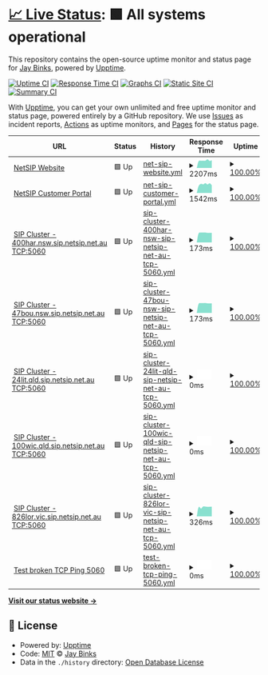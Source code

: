# [📈 Live Status](https://jaybinks.github.io/test-uptime): <!--live status--> **🟩 All systems operational**

This repository contains the open-source uptime monitor and status page for [Jay Binks](https://jaybinks.github.io/test-uptime), powered by [Upptime](https://github.com/upptime/upptime).

[![Uptime CI](https://github.com/jaybinks/test-uptime/workflows/Uptime%20CI/badge.svg)](https://github.com/jaybinks/test-uptime/actions?query=workflow%3A%22Uptime+CI%22)
[![Response Time CI](https://github.com/jaybinks/test-uptime/workflows/Response%20Time%20CI/badge.svg)](https://github.com/jaybinks/test-uptime/actions?query=workflow%3A%22Response+Time+CI%22)
[![Graphs CI](https://github.com/jaybinks/test-uptime/workflows/Graphs%20CI/badge.svg)](https://github.com/jaybinks/test-uptime/actions?query=workflow%3A%22Graphs+CI%22)
[![Static Site CI](https://github.com/jaybinks/test-uptime/workflows/Static%20Site%20CI/badge.svg)](https://github.com/jaybinks/test-uptime/actions?query=workflow%3A%22Static+Site+CI%22)
[![Summary CI](https://github.com/jaybinks/test-uptime/workflows/Summary%20CI/badge.svg)](https://github.com/jaybinks/test-uptime/actions?query=workflow%3A%22Summary+CI%22)

With [Upptime](https://upptime.js.org), you can get your own unlimited and free uptime monitor and status page, powered entirely by a GitHub repository. We use [Issues](https://github.com/jaybinks/test-uptime/issues) as incident reports, [Actions](https://github.com/jaybinks/test-uptime/actions) as uptime monitors, and [Pages](https://jaybinks.github.io/test-uptime) for the status page.

<!--start: status pages-->
<!-- This summary is generated by Upptime (https://github.com/upptime/upptime) -->
<!-- Do not edit this manually, your changes will be overwritten -->
<!-- prettier-ignore -->
| URL | Status | History | Response Time | Uptime |
| --- | ------ | ------- | ------------- | ------ |
| <img alt="" src="https://favicons.githubusercontent.com/www.netsip.com.au" height="13"> [NetSIP Website](https://www.netsip.com.au) | 🟩 Up | [net-sip-website.yml](https://github.com/jaybinks/test-uptime/commits/HEAD/history/net-sip-website.yml) | <details><summary><img alt="Response time graph" src="./graphs/net-sip-website/response-time-week.png" height="20"> 2207ms</summary><br><a href="https://jaybinks.github.io/test-uptime/history/net-sip-website"><img alt="Response time 2166" src="https://img.shields.io/endpoint?url=https%3A%2F%2Fraw.githubusercontent.com%2Fjaybinks%2Ftest-uptime%2FHEAD%2Fapi%2Fnet-sip-website%2Fresponse-time.json"></a><br><a href="https://jaybinks.github.io/test-uptime/history/net-sip-website"><img alt="24-hour response time 2296" src="https://img.shields.io/endpoint?url=https%3A%2F%2Fraw.githubusercontent.com%2Fjaybinks%2Ftest-uptime%2FHEAD%2Fapi%2Fnet-sip-website%2Fresponse-time-day.json"></a><br><a href="https://jaybinks.github.io/test-uptime/history/net-sip-website"><img alt="7-day response time 2207" src="https://img.shields.io/endpoint?url=https%3A%2F%2Fraw.githubusercontent.com%2Fjaybinks%2Ftest-uptime%2FHEAD%2Fapi%2Fnet-sip-website%2Fresponse-time-week.json"></a><br><a href="https://jaybinks.github.io/test-uptime/history/net-sip-website"><img alt="30-day response time 2166" src="https://img.shields.io/endpoint?url=https%3A%2F%2Fraw.githubusercontent.com%2Fjaybinks%2Ftest-uptime%2FHEAD%2Fapi%2Fnet-sip-website%2Fresponse-time-month.json"></a><br><a href="https://jaybinks.github.io/test-uptime/history/net-sip-website"><img alt="1-year response time 2166" src="https://img.shields.io/endpoint?url=https%3A%2F%2Fraw.githubusercontent.com%2Fjaybinks%2Ftest-uptime%2FHEAD%2Fapi%2Fnet-sip-website%2Fresponse-time-year.json"></a></details> | <details><summary><a href="https://jaybinks.github.io/test-uptime/history/net-sip-website">100.00%</a></summary><a href="https://jaybinks.github.io/test-uptime/history/net-sip-website"><img alt="All-time uptime 99.14%" src="https://img.shields.io/endpoint?url=https%3A%2F%2Fraw.githubusercontent.com%2Fjaybinks%2Ftest-uptime%2FHEAD%2Fapi%2Fnet-sip-website%2Fuptime.json"></a><br><a href="https://jaybinks.github.io/test-uptime/history/net-sip-website"><img alt="24-hour uptime 100.00%" src="https://img.shields.io/endpoint?url=https%3A%2F%2Fraw.githubusercontent.com%2Fjaybinks%2Ftest-uptime%2FHEAD%2Fapi%2Fnet-sip-website%2Fuptime-day.json"></a><br><a href="https://jaybinks.github.io/test-uptime/history/net-sip-website"><img alt="7-day uptime 100.00%" src="https://img.shields.io/endpoint?url=https%3A%2F%2Fraw.githubusercontent.com%2Fjaybinks%2Ftest-uptime%2FHEAD%2Fapi%2Fnet-sip-website%2Fuptime-week.json"></a><br><a href="https://jaybinks.github.io/test-uptime/history/net-sip-website"><img alt="30-day uptime 99.14%" src="https://img.shields.io/endpoint?url=https%3A%2F%2Fraw.githubusercontent.com%2Fjaybinks%2Ftest-uptime%2FHEAD%2Fapi%2Fnet-sip-website%2Fuptime-month.json"></a><br><a href="https://jaybinks.github.io/test-uptime/history/net-sip-website"><img alt="1-year uptime 99.14%" src="https://img.shields.io/endpoint?url=https%3A%2F%2Fraw.githubusercontent.com%2Fjaybinks%2Ftest-uptime%2FHEAD%2Fapi%2Fnet-sip-website%2Fuptime-year.json"></a></details>
| <img alt="" src="https://favicons.githubusercontent.com/portal.overthewire.com.au" height="13"> [NetSIP Customer Portal](https://portal.overthewire.com.au/) | 🟩 Up | [net-sip-customer-portal.yml](https://github.com/jaybinks/test-uptime/commits/HEAD/history/net-sip-customer-portal.yml) | <details><summary><img alt="Response time graph" src="./graphs/net-sip-customer-portal/response-time-week.png" height="20"> 1542ms</summary><br><a href="https://jaybinks.github.io/test-uptime/history/net-sip-customer-portal"><img alt="Response time 1616" src="https://img.shields.io/endpoint?url=https%3A%2F%2Fraw.githubusercontent.com%2Fjaybinks%2Ftest-uptime%2FHEAD%2Fapi%2Fnet-sip-customer-portal%2Fresponse-time.json"></a><br><a href="https://jaybinks.github.io/test-uptime/history/net-sip-customer-portal"><img alt="24-hour response time 1366" src="https://img.shields.io/endpoint?url=https%3A%2F%2Fraw.githubusercontent.com%2Fjaybinks%2Ftest-uptime%2FHEAD%2Fapi%2Fnet-sip-customer-portal%2Fresponse-time-day.json"></a><br><a href="https://jaybinks.github.io/test-uptime/history/net-sip-customer-portal"><img alt="7-day response time 1542" src="https://img.shields.io/endpoint?url=https%3A%2F%2Fraw.githubusercontent.com%2Fjaybinks%2Ftest-uptime%2FHEAD%2Fapi%2Fnet-sip-customer-portal%2Fresponse-time-week.json"></a><br><a href="https://jaybinks.github.io/test-uptime/history/net-sip-customer-portal"><img alt="30-day response time 1616" src="https://img.shields.io/endpoint?url=https%3A%2F%2Fraw.githubusercontent.com%2Fjaybinks%2Ftest-uptime%2FHEAD%2Fapi%2Fnet-sip-customer-portal%2Fresponse-time-month.json"></a><br><a href="https://jaybinks.github.io/test-uptime/history/net-sip-customer-portal"><img alt="1-year response time 1616" src="https://img.shields.io/endpoint?url=https%3A%2F%2Fraw.githubusercontent.com%2Fjaybinks%2Ftest-uptime%2FHEAD%2Fapi%2Fnet-sip-customer-portal%2Fresponse-time-year.json"></a></details> | <details><summary><a href="https://jaybinks.github.io/test-uptime/history/net-sip-customer-portal">100.00%</a></summary><a href="https://jaybinks.github.io/test-uptime/history/net-sip-customer-portal"><img alt="All-time uptime 100.00%" src="https://img.shields.io/endpoint?url=https%3A%2F%2Fraw.githubusercontent.com%2Fjaybinks%2Ftest-uptime%2FHEAD%2Fapi%2Fnet-sip-customer-portal%2Fuptime.json"></a><br><a href="https://jaybinks.github.io/test-uptime/history/net-sip-customer-portal"><img alt="24-hour uptime 100.00%" src="https://img.shields.io/endpoint?url=https%3A%2F%2Fraw.githubusercontent.com%2Fjaybinks%2Ftest-uptime%2FHEAD%2Fapi%2Fnet-sip-customer-portal%2Fuptime-day.json"></a><br><a href="https://jaybinks.github.io/test-uptime/history/net-sip-customer-portal"><img alt="7-day uptime 100.00%" src="https://img.shields.io/endpoint?url=https%3A%2F%2Fraw.githubusercontent.com%2Fjaybinks%2Ftest-uptime%2FHEAD%2Fapi%2Fnet-sip-customer-portal%2Fuptime-week.json"></a><br><a href="https://jaybinks.github.io/test-uptime/history/net-sip-customer-portal"><img alt="30-day uptime 100.00%" src="https://img.shields.io/endpoint?url=https%3A%2F%2Fraw.githubusercontent.com%2Fjaybinks%2Ftest-uptime%2FHEAD%2Fapi%2Fnet-sip-customer-portal%2Fuptime-month.json"></a><br><a href="https://jaybinks.github.io/test-uptime/history/net-sip-customer-portal"><img alt="1-year uptime 100.00%" src="https://img.shields.io/endpoint?url=https%3A%2F%2Fraw.githubusercontent.com%2Fjaybinks%2Ftest-uptime%2FHEAD%2Fapi%2Fnet-sip-customer-portal%2Fuptime-year.json"></a></details>
| <img alt="" src="https://favicons.githubusercontent.com/null" height="13"> [SIP Cluster - 400har.nsw.sip.netsip.net.au TCP:5060](103.26.173.36) | 🟩 Up | [sip-cluster-400har-nsw-sip-netsip-net-au-tcp-5060.yml](https://github.com/jaybinks/test-uptime/commits/HEAD/history/sip-cluster-400har-nsw-sip-netsip-net-au-tcp-5060.yml) | <details><summary><img alt="Response time graph" src="./graphs/sip-cluster-400har-nsw-sip-netsip-net-au-tcp-5060/response-time-week.png" height="20"> 173ms</summary><br><a href="https://jaybinks.github.io/test-uptime/history/sip-cluster-400har-nsw-sip-netsip-net-au-tcp-5060"><img alt="Response time 175" src="https://img.shields.io/endpoint?url=https%3A%2F%2Fraw.githubusercontent.com%2Fjaybinks%2Ftest-uptime%2FHEAD%2Fapi%2Fsip-cluster-400har-nsw-sip-netsip-net-au-tcp-5060%2Fresponse-time.json"></a><br><a href="https://jaybinks.github.io/test-uptime/history/sip-cluster-400har-nsw-sip-netsip-net-au-tcp-5060"><img alt="24-hour response time 172" src="https://img.shields.io/endpoint?url=https%3A%2F%2Fraw.githubusercontent.com%2Fjaybinks%2Ftest-uptime%2FHEAD%2Fapi%2Fsip-cluster-400har-nsw-sip-netsip-net-au-tcp-5060%2Fresponse-time-day.json"></a><br><a href="https://jaybinks.github.io/test-uptime/history/sip-cluster-400har-nsw-sip-netsip-net-au-tcp-5060"><img alt="7-day response time 173" src="https://img.shields.io/endpoint?url=https%3A%2F%2Fraw.githubusercontent.com%2Fjaybinks%2Ftest-uptime%2FHEAD%2Fapi%2Fsip-cluster-400har-nsw-sip-netsip-net-au-tcp-5060%2Fresponse-time-week.json"></a><br><a href="https://jaybinks.github.io/test-uptime/history/sip-cluster-400har-nsw-sip-netsip-net-au-tcp-5060"><img alt="30-day response time 175" src="https://img.shields.io/endpoint?url=https%3A%2F%2Fraw.githubusercontent.com%2Fjaybinks%2Ftest-uptime%2FHEAD%2Fapi%2Fsip-cluster-400har-nsw-sip-netsip-net-au-tcp-5060%2Fresponse-time-month.json"></a><br><a href="https://jaybinks.github.io/test-uptime/history/sip-cluster-400har-nsw-sip-netsip-net-au-tcp-5060"><img alt="1-year response time 175" src="https://img.shields.io/endpoint?url=https%3A%2F%2Fraw.githubusercontent.com%2Fjaybinks%2Ftest-uptime%2FHEAD%2Fapi%2Fsip-cluster-400har-nsw-sip-netsip-net-au-tcp-5060%2Fresponse-time-year.json"></a></details> | <details><summary><a href="https://jaybinks.github.io/test-uptime/history/sip-cluster-400har-nsw-sip-netsip-net-au-tcp-5060">100.00%</a></summary><a href="https://jaybinks.github.io/test-uptime/history/sip-cluster-400har-nsw-sip-netsip-net-au-tcp-5060"><img alt="All-time uptime 100.00%" src="https://img.shields.io/endpoint?url=https%3A%2F%2Fraw.githubusercontent.com%2Fjaybinks%2Ftest-uptime%2FHEAD%2Fapi%2Fsip-cluster-400har-nsw-sip-netsip-net-au-tcp-5060%2Fuptime.json"></a><br><a href="https://jaybinks.github.io/test-uptime/history/sip-cluster-400har-nsw-sip-netsip-net-au-tcp-5060"><img alt="24-hour uptime 100.00%" src="https://img.shields.io/endpoint?url=https%3A%2F%2Fraw.githubusercontent.com%2Fjaybinks%2Ftest-uptime%2FHEAD%2Fapi%2Fsip-cluster-400har-nsw-sip-netsip-net-au-tcp-5060%2Fuptime-day.json"></a><br><a href="https://jaybinks.github.io/test-uptime/history/sip-cluster-400har-nsw-sip-netsip-net-au-tcp-5060"><img alt="7-day uptime 100.00%" src="https://img.shields.io/endpoint?url=https%3A%2F%2Fraw.githubusercontent.com%2Fjaybinks%2Ftest-uptime%2FHEAD%2Fapi%2Fsip-cluster-400har-nsw-sip-netsip-net-au-tcp-5060%2Fuptime-week.json"></a><br><a href="https://jaybinks.github.io/test-uptime/history/sip-cluster-400har-nsw-sip-netsip-net-au-tcp-5060"><img alt="30-day uptime 100.00%" src="https://img.shields.io/endpoint?url=https%3A%2F%2Fraw.githubusercontent.com%2Fjaybinks%2Ftest-uptime%2FHEAD%2Fapi%2Fsip-cluster-400har-nsw-sip-netsip-net-au-tcp-5060%2Fuptime-month.json"></a><br><a href="https://jaybinks.github.io/test-uptime/history/sip-cluster-400har-nsw-sip-netsip-net-au-tcp-5060"><img alt="1-year uptime 100.00%" src="https://img.shields.io/endpoint?url=https%3A%2F%2Fraw.githubusercontent.com%2Fjaybinks%2Ftest-uptime%2FHEAD%2Fapi%2Fsip-cluster-400har-nsw-sip-netsip-net-au-tcp-5060%2Fuptime-year.json"></a></details>
| <img alt="" src="https://favicons.githubusercontent.com/null" height="13"> [SIP Cluster - 47bou.nsw.sip.netsip.net.au TCP:5060](103.26.174.36) | 🟩 Up | [sip-cluster-47bou-nsw-sip-netsip-net-au-tcp-5060.yml](https://github.com/jaybinks/test-uptime/commits/HEAD/history/sip-cluster-47bou-nsw-sip-netsip-net-au-tcp-5060.yml) | <details><summary><img alt="Response time graph" src="./graphs/sip-cluster-47bou-nsw-sip-netsip-net-au-tcp-5060/response-time-week.png" height="20"> 173ms</summary><br><a href="https://jaybinks.github.io/test-uptime/history/sip-cluster-47bou-nsw-sip-netsip-net-au-tcp-5060"><img alt="Response time 175" src="https://img.shields.io/endpoint?url=https%3A%2F%2Fraw.githubusercontent.com%2Fjaybinks%2Ftest-uptime%2FHEAD%2Fapi%2Fsip-cluster-47bou-nsw-sip-netsip-net-au-tcp-5060%2Fresponse-time.json"></a><br><a href="https://jaybinks.github.io/test-uptime/history/sip-cluster-47bou-nsw-sip-netsip-net-au-tcp-5060"><img alt="24-hour response time 171" src="https://img.shields.io/endpoint?url=https%3A%2F%2Fraw.githubusercontent.com%2Fjaybinks%2Ftest-uptime%2FHEAD%2Fapi%2Fsip-cluster-47bou-nsw-sip-netsip-net-au-tcp-5060%2Fresponse-time-day.json"></a><br><a href="https://jaybinks.github.io/test-uptime/history/sip-cluster-47bou-nsw-sip-netsip-net-au-tcp-5060"><img alt="7-day response time 173" src="https://img.shields.io/endpoint?url=https%3A%2F%2Fraw.githubusercontent.com%2Fjaybinks%2Ftest-uptime%2FHEAD%2Fapi%2Fsip-cluster-47bou-nsw-sip-netsip-net-au-tcp-5060%2Fresponse-time-week.json"></a><br><a href="https://jaybinks.github.io/test-uptime/history/sip-cluster-47bou-nsw-sip-netsip-net-au-tcp-5060"><img alt="30-day response time 175" src="https://img.shields.io/endpoint?url=https%3A%2F%2Fraw.githubusercontent.com%2Fjaybinks%2Ftest-uptime%2FHEAD%2Fapi%2Fsip-cluster-47bou-nsw-sip-netsip-net-au-tcp-5060%2Fresponse-time-month.json"></a><br><a href="https://jaybinks.github.io/test-uptime/history/sip-cluster-47bou-nsw-sip-netsip-net-au-tcp-5060"><img alt="1-year response time 175" src="https://img.shields.io/endpoint?url=https%3A%2F%2Fraw.githubusercontent.com%2Fjaybinks%2Ftest-uptime%2FHEAD%2Fapi%2Fsip-cluster-47bou-nsw-sip-netsip-net-au-tcp-5060%2Fresponse-time-year.json"></a></details> | <details><summary><a href="https://jaybinks.github.io/test-uptime/history/sip-cluster-47bou-nsw-sip-netsip-net-au-tcp-5060">100.00%</a></summary><a href="https://jaybinks.github.io/test-uptime/history/sip-cluster-47bou-nsw-sip-netsip-net-au-tcp-5060"><img alt="All-time uptime 100.00%" src="https://img.shields.io/endpoint?url=https%3A%2F%2Fraw.githubusercontent.com%2Fjaybinks%2Ftest-uptime%2FHEAD%2Fapi%2Fsip-cluster-47bou-nsw-sip-netsip-net-au-tcp-5060%2Fuptime.json"></a><br><a href="https://jaybinks.github.io/test-uptime/history/sip-cluster-47bou-nsw-sip-netsip-net-au-tcp-5060"><img alt="24-hour uptime 100.00%" src="https://img.shields.io/endpoint?url=https%3A%2F%2Fraw.githubusercontent.com%2Fjaybinks%2Ftest-uptime%2FHEAD%2Fapi%2Fsip-cluster-47bou-nsw-sip-netsip-net-au-tcp-5060%2Fuptime-day.json"></a><br><a href="https://jaybinks.github.io/test-uptime/history/sip-cluster-47bou-nsw-sip-netsip-net-au-tcp-5060"><img alt="7-day uptime 100.00%" src="https://img.shields.io/endpoint?url=https%3A%2F%2Fraw.githubusercontent.com%2Fjaybinks%2Ftest-uptime%2FHEAD%2Fapi%2Fsip-cluster-47bou-nsw-sip-netsip-net-au-tcp-5060%2Fuptime-week.json"></a><br><a href="https://jaybinks.github.io/test-uptime/history/sip-cluster-47bou-nsw-sip-netsip-net-au-tcp-5060"><img alt="30-day uptime 100.00%" src="https://img.shields.io/endpoint?url=https%3A%2F%2Fraw.githubusercontent.com%2Fjaybinks%2Ftest-uptime%2FHEAD%2Fapi%2Fsip-cluster-47bou-nsw-sip-netsip-net-au-tcp-5060%2Fuptime-month.json"></a><br><a href="https://jaybinks.github.io/test-uptime/history/sip-cluster-47bou-nsw-sip-netsip-net-au-tcp-5060"><img alt="1-year uptime 100.00%" src="https://img.shields.io/endpoint?url=https%3A%2F%2Fraw.githubusercontent.com%2Fjaybinks%2Ftest-uptime%2FHEAD%2Fapi%2Fsip-cluster-47bou-nsw-sip-netsip-net-au-tcp-5060%2Fuptime-year.json"></a></details>
| <img alt="" src="https://favicons.githubusercontent.com/null" height="13"> [SIP Cluster - 24lit.qld.sip.netsip.net.au TCP:5060](24lit.qld..sip.netsip.net.au) | 🟩 Up | [sip-cluster-24lit-qld-sip-netsip-net-au-tcp-5060.yml](https://github.com/jaybinks/test-uptime/commits/HEAD/history/sip-cluster-24lit-qld-sip-netsip-net-au-tcp-5060.yml) | <details><summary><img alt="Response time graph" src="./graphs/sip-cluster-24lit-qld-sip-netsip-net-au-tcp-5060/response-time-week.png" height="20"> 0ms</summary><br><a href="https://jaybinks.github.io/test-uptime/history/sip-cluster-24lit-qld-sip-netsip-net-au-tcp-5060"><img alt="Response time 0" src="https://img.shields.io/endpoint?url=https%3A%2F%2Fraw.githubusercontent.com%2Fjaybinks%2Ftest-uptime%2FHEAD%2Fapi%2Fsip-cluster-24lit-qld-sip-netsip-net-au-tcp-5060%2Fresponse-time.json"></a><br><a href="https://jaybinks.github.io/test-uptime/history/sip-cluster-24lit-qld-sip-netsip-net-au-tcp-5060"><img alt="24-hour response time 0" src="https://img.shields.io/endpoint?url=https%3A%2F%2Fraw.githubusercontent.com%2Fjaybinks%2Ftest-uptime%2FHEAD%2Fapi%2Fsip-cluster-24lit-qld-sip-netsip-net-au-tcp-5060%2Fresponse-time-day.json"></a><br><a href="https://jaybinks.github.io/test-uptime/history/sip-cluster-24lit-qld-sip-netsip-net-au-tcp-5060"><img alt="7-day response time 0" src="https://img.shields.io/endpoint?url=https%3A%2F%2Fraw.githubusercontent.com%2Fjaybinks%2Ftest-uptime%2FHEAD%2Fapi%2Fsip-cluster-24lit-qld-sip-netsip-net-au-tcp-5060%2Fresponse-time-week.json"></a><br><a href="https://jaybinks.github.io/test-uptime/history/sip-cluster-24lit-qld-sip-netsip-net-au-tcp-5060"><img alt="30-day response time 0" src="https://img.shields.io/endpoint?url=https%3A%2F%2Fraw.githubusercontent.com%2Fjaybinks%2Ftest-uptime%2FHEAD%2Fapi%2Fsip-cluster-24lit-qld-sip-netsip-net-au-tcp-5060%2Fresponse-time-month.json"></a><br><a href="https://jaybinks.github.io/test-uptime/history/sip-cluster-24lit-qld-sip-netsip-net-au-tcp-5060"><img alt="1-year response time 0" src="https://img.shields.io/endpoint?url=https%3A%2F%2Fraw.githubusercontent.com%2Fjaybinks%2Ftest-uptime%2FHEAD%2Fapi%2Fsip-cluster-24lit-qld-sip-netsip-net-au-tcp-5060%2Fresponse-time-year.json"></a></details> | <details><summary><a href="https://jaybinks.github.io/test-uptime/history/sip-cluster-24lit-qld-sip-netsip-net-au-tcp-5060">100.00%</a></summary><a href="https://jaybinks.github.io/test-uptime/history/sip-cluster-24lit-qld-sip-netsip-net-au-tcp-5060"><img alt="All-time uptime 100.00%" src="https://img.shields.io/endpoint?url=https%3A%2F%2Fraw.githubusercontent.com%2Fjaybinks%2Ftest-uptime%2FHEAD%2Fapi%2Fsip-cluster-24lit-qld-sip-netsip-net-au-tcp-5060%2Fuptime.json"></a><br><a href="https://jaybinks.github.io/test-uptime/history/sip-cluster-24lit-qld-sip-netsip-net-au-tcp-5060"><img alt="24-hour uptime 100.00%" src="https://img.shields.io/endpoint?url=https%3A%2F%2Fraw.githubusercontent.com%2Fjaybinks%2Ftest-uptime%2FHEAD%2Fapi%2Fsip-cluster-24lit-qld-sip-netsip-net-au-tcp-5060%2Fuptime-day.json"></a><br><a href="https://jaybinks.github.io/test-uptime/history/sip-cluster-24lit-qld-sip-netsip-net-au-tcp-5060"><img alt="7-day uptime 100.00%" src="https://img.shields.io/endpoint?url=https%3A%2F%2Fraw.githubusercontent.com%2Fjaybinks%2Ftest-uptime%2FHEAD%2Fapi%2Fsip-cluster-24lit-qld-sip-netsip-net-au-tcp-5060%2Fuptime-week.json"></a><br><a href="https://jaybinks.github.io/test-uptime/history/sip-cluster-24lit-qld-sip-netsip-net-au-tcp-5060"><img alt="30-day uptime 100.00%" src="https://img.shields.io/endpoint?url=https%3A%2F%2Fraw.githubusercontent.com%2Fjaybinks%2Ftest-uptime%2FHEAD%2Fapi%2Fsip-cluster-24lit-qld-sip-netsip-net-au-tcp-5060%2Fuptime-month.json"></a><br><a href="https://jaybinks.github.io/test-uptime/history/sip-cluster-24lit-qld-sip-netsip-net-au-tcp-5060"><img alt="1-year uptime 100.00%" src="https://img.shields.io/endpoint?url=https%3A%2F%2Fraw.githubusercontent.com%2Fjaybinks%2Ftest-uptime%2FHEAD%2Fapi%2Fsip-cluster-24lit-qld-sip-netsip-net-au-tcp-5060%2Fuptime-year.json"></a></details>
| <img alt="" src="https://favicons.githubusercontent.com/null" height="13"> [SIP Cluster - 100wic.qld.sip.netsip.net.au TCP:5060](100wic.qld..sip.netsip.net.au) | 🟩 Up | [sip-cluster-100wic-qld-sip-netsip-net-au-tcp-5060.yml](https://github.com/jaybinks/test-uptime/commits/HEAD/history/sip-cluster-100wic-qld-sip-netsip-net-au-tcp-5060.yml) | <details><summary><img alt="Response time graph" src="./graphs/sip-cluster-100wic-qld-sip-netsip-net-au-tcp-5060/response-time-week.png" height="20"> 0ms</summary><br><a href="https://jaybinks.github.io/test-uptime/history/sip-cluster-100wic-qld-sip-netsip-net-au-tcp-5060"><img alt="Response time 0" src="https://img.shields.io/endpoint?url=https%3A%2F%2Fraw.githubusercontent.com%2Fjaybinks%2Ftest-uptime%2FHEAD%2Fapi%2Fsip-cluster-100wic-qld-sip-netsip-net-au-tcp-5060%2Fresponse-time.json"></a><br><a href="https://jaybinks.github.io/test-uptime/history/sip-cluster-100wic-qld-sip-netsip-net-au-tcp-5060"><img alt="24-hour response time 0" src="https://img.shields.io/endpoint?url=https%3A%2F%2Fraw.githubusercontent.com%2Fjaybinks%2Ftest-uptime%2FHEAD%2Fapi%2Fsip-cluster-100wic-qld-sip-netsip-net-au-tcp-5060%2Fresponse-time-day.json"></a><br><a href="https://jaybinks.github.io/test-uptime/history/sip-cluster-100wic-qld-sip-netsip-net-au-tcp-5060"><img alt="7-day response time 0" src="https://img.shields.io/endpoint?url=https%3A%2F%2Fraw.githubusercontent.com%2Fjaybinks%2Ftest-uptime%2FHEAD%2Fapi%2Fsip-cluster-100wic-qld-sip-netsip-net-au-tcp-5060%2Fresponse-time-week.json"></a><br><a href="https://jaybinks.github.io/test-uptime/history/sip-cluster-100wic-qld-sip-netsip-net-au-tcp-5060"><img alt="30-day response time 0" src="https://img.shields.io/endpoint?url=https%3A%2F%2Fraw.githubusercontent.com%2Fjaybinks%2Ftest-uptime%2FHEAD%2Fapi%2Fsip-cluster-100wic-qld-sip-netsip-net-au-tcp-5060%2Fresponse-time-month.json"></a><br><a href="https://jaybinks.github.io/test-uptime/history/sip-cluster-100wic-qld-sip-netsip-net-au-tcp-5060"><img alt="1-year response time 0" src="https://img.shields.io/endpoint?url=https%3A%2F%2Fraw.githubusercontent.com%2Fjaybinks%2Ftest-uptime%2FHEAD%2Fapi%2Fsip-cluster-100wic-qld-sip-netsip-net-au-tcp-5060%2Fresponse-time-year.json"></a></details> | <details><summary><a href="https://jaybinks.github.io/test-uptime/history/sip-cluster-100wic-qld-sip-netsip-net-au-tcp-5060">100.00%</a></summary><a href="https://jaybinks.github.io/test-uptime/history/sip-cluster-100wic-qld-sip-netsip-net-au-tcp-5060"><img alt="All-time uptime 100.00%" src="https://img.shields.io/endpoint?url=https%3A%2F%2Fraw.githubusercontent.com%2Fjaybinks%2Ftest-uptime%2FHEAD%2Fapi%2Fsip-cluster-100wic-qld-sip-netsip-net-au-tcp-5060%2Fuptime.json"></a><br><a href="https://jaybinks.github.io/test-uptime/history/sip-cluster-100wic-qld-sip-netsip-net-au-tcp-5060"><img alt="24-hour uptime 100.00%" src="https://img.shields.io/endpoint?url=https%3A%2F%2Fraw.githubusercontent.com%2Fjaybinks%2Ftest-uptime%2FHEAD%2Fapi%2Fsip-cluster-100wic-qld-sip-netsip-net-au-tcp-5060%2Fuptime-day.json"></a><br><a href="https://jaybinks.github.io/test-uptime/history/sip-cluster-100wic-qld-sip-netsip-net-au-tcp-5060"><img alt="7-day uptime 100.00%" src="https://img.shields.io/endpoint?url=https%3A%2F%2Fraw.githubusercontent.com%2Fjaybinks%2Ftest-uptime%2FHEAD%2Fapi%2Fsip-cluster-100wic-qld-sip-netsip-net-au-tcp-5060%2Fuptime-week.json"></a><br><a href="https://jaybinks.github.io/test-uptime/history/sip-cluster-100wic-qld-sip-netsip-net-au-tcp-5060"><img alt="30-day uptime 100.00%" src="https://img.shields.io/endpoint?url=https%3A%2F%2Fraw.githubusercontent.com%2Fjaybinks%2Ftest-uptime%2FHEAD%2Fapi%2Fsip-cluster-100wic-qld-sip-netsip-net-au-tcp-5060%2Fuptime-month.json"></a><br><a href="https://jaybinks.github.io/test-uptime/history/sip-cluster-100wic-qld-sip-netsip-net-au-tcp-5060"><img alt="1-year uptime 100.00%" src="https://img.shields.io/endpoint?url=https%3A%2F%2Fraw.githubusercontent.com%2Fjaybinks%2Ftest-uptime%2FHEAD%2Fapi%2Fsip-cluster-100wic-qld-sip-netsip-net-au-tcp-5060%2Fuptime-year.json"></a></details>
| <img alt="" src="https://favicons.githubusercontent.com/null" height="13"> [SIP Cluster - 826lor.vic.sip.netsip.net.au TCP:5060](826lor.vic.sip.netsip.net.au) | 🟩 Up | [sip-cluster-826lor-vic-sip-netsip-net-au-tcp-5060.yml](https://github.com/jaybinks/test-uptime/commits/HEAD/history/sip-cluster-826lor-vic-sip-netsip-net-au-tcp-5060.yml) | <details><summary><img alt="Response time graph" src="./graphs/sip-cluster-826lor-vic-sip-netsip-net-au-tcp-5060/response-time-week.png" height="20"> 326ms</summary><br><a href="https://jaybinks.github.io/test-uptime/history/sip-cluster-826lor-vic-sip-netsip-net-au-tcp-5060"><img alt="Response time 320" src="https://img.shields.io/endpoint?url=https%3A%2F%2Fraw.githubusercontent.com%2Fjaybinks%2Ftest-uptime%2FHEAD%2Fapi%2Fsip-cluster-826lor-vic-sip-netsip-net-au-tcp-5060%2Fresponse-time.json"></a><br><a href="https://jaybinks.github.io/test-uptime/history/sip-cluster-826lor-vic-sip-netsip-net-au-tcp-5060"><img alt="24-hour response time 337" src="https://img.shields.io/endpoint?url=https%3A%2F%2Fraw.githubusercontent.com%2Fjaybinks%2Ftest-uptime%2FHEAD%2Fapi%2Fsip-cluster-826lor-vic-sip-netsip-net-au-tcp-5060%2Fresponse-time-day.json"></a><br><a href="https://jaybinks.github.io/test-uptime/history/sip-cluster-826lor-vic-sip-netsip-net-au-tcp-5060"><img alt="7-day response time 326" src="https://img.shields.io/endpoint?url=https%3A%2F%2Fraw.githubusercontent.com%2Fjaybinks%2Ftest-uptime%2FHEAD%2Fapi%2Fsip-cluster-826lor-vic-sip-netsip-net-au-tcp-5060%2Fresponse-time-week.json"></a><br><a href="https://jaybinks.github.io/test-uptime/history/sip-cluster-826lor-vic-sip-netsip-net-au-tcp-5060"><img alt="30-day response time 320" src="https://img.shields.io/endpoint?url=https%3A%2F%2Fraw.githubusercontent.com%2Fjaybinks%2Ftest-uptime%2FHEAD%2Fapi%2Fsip-cluster-826lor-vic-sip-netsip-net-au-tcp-5060%2Fresponse-time-month.json"></a><br><a href="https://jaybinks.github.io/test-uptime/history/sip-cluster-826lor-vic-sip-netsip-net-au-tcp-5060"><img alt="1-year response time 320" src="https://img.shields.io/endpoint?url=https%3A%2F%2Fraw.githubusercontent.com%2Fjaybinks%2Ftest-uptime%2FHEAD%2Fapi%2Fsip-cluster-826lor-vic-sip-netsip-net-au-tcp-5060%2Fresponse-time-year.json"></a></details> | <details><summary><a href="https://jaybinks.github.io/test-uptime/history/sip-cluster-826lor-vic-sip-netsip-net-au-tcp-5060">100.00%</a></summary><a href="https://jaybinks.github.io/test-uptime/history/sip-cluster-826lor-vic-sip-netsip-net-au-tcp-5060"><img alt="All-time uptime 100.00%" src="https://img.shields.io/endpoint?url=https%3A%2F%2Fraw.githubusercontent.com%2Fjaybinks%2Ftest-uptime%2FHEAD%2Fapi%2Fsip-cluster-826lor-vic-sip-netsip-net-au-tcp-5060%2Fuptime.json"></a><br><a href="https://jaybinks.github.io/test-uptime/history/sip-cluster-826lor-vic-sip-netsip-net-au-tcp-5060"><img alt="24-hour uptime 100.00%" src="https://img.shields.io/endpoint?url=https%3A%2F%2Fraw.githubusercontent.com%2Fjaybinks%2Ftest-uptime%2FHEAD%2Fapi%2Fsip-cluster-826lor-vic-sip-netsip-net-au-tcp-5060%2Fuptime-day.json"></a><br><a href="https://jaybinks.github.io/test-uptime/history/sip-cluster-826lor-vic-sip-netsip-net-au-tcp-5060"><img alt="7-day uptime 100.00%" src="https://img.shields.io/endpoint?url=https%3A%2F%2Fraw.githubusercontent.com%2Fjaybinks%2Ftest-uptime%2FHEAD%2Fapi%2Fsip-cluster-826lor-vic-sip-netsip-net-au-tcp-5060%2Fuptime-week.json"></a><br><a href="https://jaybinks.github.io/test-uptime/history/sip-cluster-826lor-vic-sip-netsip-net-au-tcp-5060"><img alt="30-day uptime 100.00%" src="https://img.shields.io/endpoint?url=https%3A%2F%2Fraw.githubusercontent.com%2Fjaybinks%2Ftest-uptime%2FHEAD%2Fapi%2Fsip-cluster-826lor-vic-sip-netsip-net-au-tcp-5060%2Fuptime-month.json"></a><br><a href="https://jaybinks.github.io/test-uptime/history/sip-cluster-826lor-vic-sip-netsip-net-au-tcp-5060"><img alt="1-year uptime 100.00%" src="https://img.shields.io/endpoint?url=https%3A%2F%2Fraw.githubusercontent.com%2Fjaybinks%2Ftest-uptime%2FHEAD%2Fapi%2Fsip-cluster-826lor-vic-sip-netsip-net-au-tcp-5060%2Fuptime-year.json"></a></details>
| <img alt="" src="https://favicons.githubusercontent.com/null" height="13"> [Test broken TCP Ping 5060](1.2.3.4) | 🟩 Up | [test-broken-tcp-ping-5060.yml](https://github.com/jaybinks/test-uptime/commits/HEAD/history/test-broken-tcp-ping-5060.yml) | <details><summary><img alt="Response time graph" src="./graphs/test-broken-tcp-ping-5060/response-time-week.png" height="20"> 0ms</summary><br><a href="https://jaybinks.github.io/test-uptime/history/test-broken-tcp-ping-5060"><img alt="Response time 0" src="https://img.shields.io/endpoint?url=https%3A%2F%2Fraw.githubusercontent.com%2Fjaybinks%2Ftest-uptime%2FHEAD%2Fapi%2Ftest-broken-tcp-ping-5060%2Fresponse-time.json"></a><br><a href="https://jaybinks.github.io/test-uptime/history/test-broken-tcp-ping-5060"><img alt="24-hour response time 0" src="https://img.shields.io/endpoint?url=https%3A%2F%2Fraw.githubusercontent.com%2Fjaybinks%2Ftest-uptime%2FHEAD%2Fapi%2Ftest-broken-tcp-ping-5060%2Fresponse-time-day.json"></a><br><a href="https://jaybinks.github.io/test-uptime/history/test-broken-tcp-ping-5060"><img alt="7-day response time 0" src="https://img.shields.io/endpoint?url=https%3A%2F%2Fraw.githubusercontent.com%2Fjaybinks%2Ftest-uptime%2FHEAD%2Fapi%2Ftest-broken-tcp-ping-5060%2Fresponse-time-week.json"></a><br><a href="https://jaybinks.github.io/test-uptime/history/test-broken-tcp-ping-5060"><img alt="30-day response time 0" src="https://img.shields.io/endpoint?url=https%3A%2F%2Fraw.githubusercontent.com%2Fjaybinks%2Ftest-uptime%2FHEAD%2Fapi%2Ftest-broken-tcp-ping-5060%2Fresponse-time-month.json"></a><br><a href="https://jaybinks.github.io/test-uptime/history/test-broken-tcp-ping-5060"><img alt="1-year response time 0" src="https://img.shields.io/endpoint?url=https%3A%2F%2Fraw.githubusercontent.com%2Fjaybinks%2Ftest-uptime%2FHEAD%2Fapi%2Ftest-broken-tcp-ping-5060%2Fresponse-time-year.json"></a></details> | <details><summary><a href="https://jaybinks.github.io/test-uptime/history/test-broken-tcp-ping-5060">100.00%</a></summary><a href="https://jaybinks.github.io/test-uptime/history/test-broken-tcp-ping-5060"><img alt="All-time uptime 100.00%" src="https://img.shields.io/endpoint?url=https%3A%2F%2Fraw.githubusercontent.com%2Fjaybinks%2Ftest-uptime%2FHEAD%2Fapi%2Ftest-broken-tcp-ping-5060%2Fuptime.json"></a><br><a href="https://jaybinks.github.io/test-uptime/history/test-broken-tcp-ping-5060"><img alt="24-hour uptime 100.00%" src="https://img.shields.io/endpoint?url=https%3A%2F%2Fraw.githubusercontent.com%2Fjaybinks%2Ftest-uptime%2FHEAD%2Fapi%2Ftest-broken-tcp-ping-5060%2Fuptime-day.json"></a><br><a href="https://jaybinks.github.io/test-uptime/history/test-broken-tcp-ping-5060"><img alt="7-day uptime 100.00%" src="https://img.shields.io/endpoint?url=https%3A%2F%2Fraw.githubusercontent.com%2Fjaybinks%2Ftest-uptime%2FHEAD%2Fapi%2Ftest-broken-tcp-ping-5060%2Fuptime-week.json"></a><br><a href="https://jaybinks.github.io/test-uptime/history/test-broken-tcp-ping-5060"><img alt="30-day uptime 100.00%" src="https://img.shields.io/endpoint?url=https%3A%2F%2Fraw.githubusercontent.com%2Fjaybinks%2Ftest-uptime%2FHEAD%2Fapi%2Ftest-broken-tcp-ping-5060%2Fuptime-month.json"></a><br><a href="https://jaybinks.github.io/test-uptime/history/test-broken-tcp-ping-5060"><img alt="1-year uptime 100.00%" src="https://img.shields.io/endpoint?url=https%3A%2F%2Fraw.githubusercontent.com%2Fjaybinks%2Ftest-uptime%2FHEAD%2Fapi%2Ftest-broken-tcp-ping-5060%2Fuptime-year.json"></a></details>

<!--end: status pages-->

[**Visit our status website →**](https://jaybinks.github.io/test-uptime)

## 📄 License

- Powered by: [Upptime](https://github.com/upptime/upptime)
- Code: [MIT](./LICENSE) © [Jay Binks](https://jaybinks.github.io/test-uptime)
- Data in the `./history` directory: [Open Database License](https://opendatacommons.org/licenses/odbl/1-0/)
